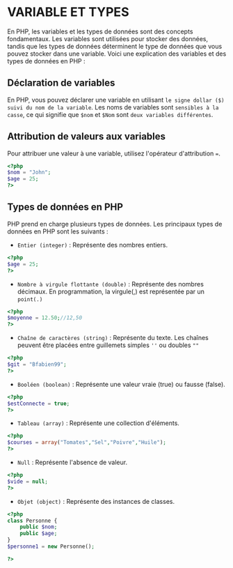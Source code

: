 # VARIABLE ET TYPES
En PHP, les variables et les types de données sont des concepts fondamentaux. Les variables sont utilisées pour stocker des données, tandis que les types de données déterminent le type de données que vous pouvez stocker dans une variable. Voici une explication des variables et des types de données en PHP :

## Déclaration de variables
En PHP, vous pouvez déclarer une variable en utilisant `le signe dollar ($) suivi du nom de la variable`. Les noms de variables sont `sensibles à la casse`, ce qui signifie que `$nom` et `$Nom` sont `deux variables différentes`.

## Attribution de valeurs aux variables
Pour attribuer une valeur à une variable, utilisez l'opérateur d'attribution `=`.
```php
<?php
$nom = "John";
$age = 25;
?>
```

## Types de données en PHP
PHP prend en charge plusieurs types de données. Les principaux types de données en PHP sont les suivants :
- `Entier (integer)` : Représente des nombres entiers.
```php
<?php
$age = 25;
?>
```

- `Nombre à virgule flottante (double)` : Représente des nombres décimaux.
En programmation, la virgule(,) est représentée par un `point(.)`
```php
<?php
$moyenne = 12.50;//12,50
?>
```


- `Chaîne de caractères (string)` : Représente du texte.
Les chaînes peuvent être placées entre guillemets simples `''` ou doubles `""`
```php
<?php
$git = "Bfabien99";
?>
```

- `Booléen (boolean)` : Représente une valeur vraie (true) ou fausse (false).
```php
<?php
$estConnecte = true;
?>
```

- `Tableau (array)` : Représente une collection d'éléments.
```php
<?php
$courses = array("Tomates","Sel","Poivre","Huile");
?>
```

- `Null` : Représente l'absence de valeur.
```php
<?php
$vide = null;
?>
```
- `Objet (object)` : Représente des instances de classes.
```php
<?php
class Personne {
    public $nom;
    public $age;
}
$personne1 = new Personne();

?>
```

